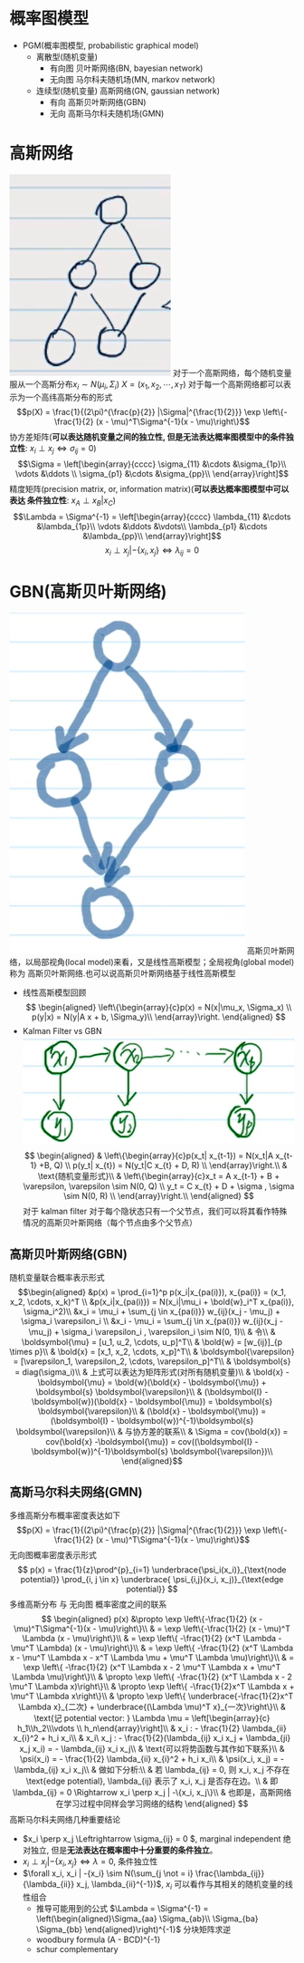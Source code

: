 # 概率图模型
- PGM(概率图模型, probabilistic graphical model)
  - 离散型(随机变量)
    - 有向图 贝叶斯网络(BN, bayesian network)
    - 无向图 马尔科夫随机场(MN, markov network)
  - 连续型(随机变量) 高斯网络(GN, gaussian network)
    - 有向 高斯贝叶斯网络(GBN)
    - 无向 高斯马尔科夫随机场(GMN)
# 高斯网络
![xx](./markdown_figure/06.png)
对于一个高斯网络，每个随机变量服从一个高斯分布$x_i \sim N(\mu_i, \Sigma_i)$
$X = (x_1, x_2, \cdots, x_T)$
对于每一个高斯网络都可以表示为一个高纬高斯分布的形式
$$p(X) = \frac{1}{(2\pi)^{\frac{p}{2}} |\Sigma|^{\frac{1}{2}}} \exp \left\{-\frac{1}{2} (x - \mu)^T\Sigma^{-1}(x - \mu)\right\}$$
协方差矩阵(**可以表达随机变量之间的独立性, 但是无法表达概率图模型中的条件独立性**: $x_i \perp x_j \Leftrightarrow \sigma_{ij} = 0$)
$$\Sigma = \left[\begin{array}{cccc}
\sigma_{11}  &\cdots  &\sigma_{1p}\\
\vdots  &\ddots  \\
\sigma_{p1}  &\cdots  &\sigma_{pp}\\
\end{array}\right]$$
精度矩阵(precision matrix, or, information matrix)(**可以表达概率图模型中可以表达 条件独立性**:  $x_A \perp x_B | x_C$)
$$\Lambda = \Sigma^{-1} = \left[\begin{array}{cccc}
\lambda_{11}  &\cdots  &\lambda_{1p}\\
\vdots  &\ddots &\vdots\\
\lambda_{p1}  &\cdots  &\lambda_{pp}\\
\end{array}\right]$$
$$x_i \perp x_j | - \left\{x_i, x_j\right\} \Leftrightarrow \lambda_{ij} = 0$$
# GBN(高斯贝叶斯网络)
![xx](./markdown_figure/07.png)
高斯贝叶斯网络，以局部视角(local model)来看，又是线性高斯模型；全局视角(global model)称为 高斯贝叶斯网络.也可以说高斯贝叶斯网络基于线性高斯模型
-  线性高斯模型回顾
$$
\begin{aligned} 
\left\{\begin{array}{c}p(x) = N(x|\mu_x, \Sigma_x) \\
p(y|x) = N(y|A x + b, \Sigma_y)\\
\end{array}\right.
\end{aligned}
$$
- Kalman Filter vs GBN
![xx](./markdown_figure/08.png)
$$
\begin{aligned} 
& \left\{\begin{array}{c}p(x_t| x_{t-1}) = N(x_t|A x_{t-1} +B, Q) \\
p(y_t| x_{t}) = N(y_t|C x_{t} + D, R) \\
\end{array}\right.\\
& \text{随机变量形式}\\
& \left\{\begin{array}{c}x_t = A x_{t-1} + B + \varepsilon, \varepsilon \sim N(0, Q) \\
y_t = C x_{t} + D + \sigma , \sigma \sim N(0, R) \\
\end{array}\right.\\
\end{aligned}
$$
对于 kalman filter 对于每个隐状态只有一个父节点，我们可以将其看作特殊情况的高斯贝叶斯网络（每个节点由多个父节点）
## 高斯贝叶斯网络(GBN)
随机变量联合概率表示形式
$$\begin{aligned}
&p(x) = \prod_{i=1}^p p(x_i|x_{pa(i)}), x_{pa(i)} = (x_1, x_2, \cdots, x_k)^T \\
&p(x_i|x_{pa(i)}) = N(x_i|\mu_i + \bold{w}_i^T x_{pa(i)}, \sigma_i^2)\\
&x_i = \mu_i + \sum_{j \in x_{pa(i)}} w_{ij}(x_j - \mu_j) + \sigma_i \varepsilon_i \\
&x_i -  \mu_i = \sum_{j \in x_{pa(i)}} w_{ij}(x_j - \mu_j) + \sigma_i \varepsilon_i 
, \varepsilon_i \sim N(0, 1)\\
& 令\\
& \boldsymbol{\mu} = [u_1, u_2, \cdots, u_p]^T\\
& \bold{w} = [w_{ij}]_{p \times p}\\
& \bold{x} = [x_1, x_2, \cdots, x_p]^T\\
& \boldsymbol{\varepsilon} = [\varepsilon_1, \varepsilon_2, \cdots, \varepsilon_p]^T\\ 
& \boldsymbol{s} = diag(\sigma_i)\\
& 上式可以表达为矩阵形式(对所有随机变量)\\
& \bold{x} - \boldsymbol{\mu} = \bold{w}(\bold{x} - \boldsymbol{\mu}) + \boldsymbol{s} \boldsymbol{\varepsilon}\\
& (\boldsymbol{I} - \boldsymbol{w})(\bold{x} - \boldsymbol{\mu}) = \boldsymbol{s} \boldsymbol{\varepsilon}\\
& (\bold{x} - \boldsymbol{\mu}) = (\boldsymbol{I} - \boldsymbol{w})^{-1}\boldsymbol{s} \boldsymbol{\varepsilon}\\
& 与协方差的联系\\
& \Sigma = cov(\bold{x}) = cov(\bold{x} -\boldsymbol{\mu}) = cov((\boldsymbol{I} - \boldsymbol{w})^{-1}\boldsymbol{s} \boldsymbol{\varepsilon})\\
\end{aligned}$$
## 高斯马尔科夫网络(GMN)
多维高斯分布概率密度表达如下
$$p(X) = \frac{1}{(2\pi)^{\frac{p}{2}} |\Sigma|^{\frac{1}{2}}} \exp \left\{-\frac{1}{2} (x - \mu)^T\Sigma^{-1}(x - \mu)\right\}$$
无向图概率密度表示形式
$$
p(x) = \frac{1}{z}\prod^{p}_{i=1} \underbrace{\psi_i(x_i)}_{\text{node potential}} \prod_{i, j \in x} \underbrace{ \psi_{i,j}(x_i, x_j)}_{\text{edge potential}}
$$
多维高斯分布 与 无向图 概率密度之间的联系
$$
\begin{aligned}
 p(x) &\propto \exp \left\{-\frac{1}{2} (x - \mu)^T\Sigma^{-1}(x - \mu)\right\}\\
& = \exp \left\{-\frac{1}{2} (x - \mu)^T \Lambda (x - \mu)\right\}\\
& = \exp  \left\{ -\frac{1}{2} (x^T \Lambda - \mu^T \Lambda) (x - \mu)\right\}\\
& = \exp  \left\{ -\frac{1}{2} (x^T \Lambda x - \mu^T \Lambda x - x^T \Lambda \mu + \mu^T \Lambda \mu)\right\}\\
& = \exp  \left\{ -\frac{1}{2} (x^T \Lambda x - 2 \mu^T \Lambda x + \mu^T \Lambda \mu)\right\}\\
& \propto \exp  \left\{ -\frac{1}{2} (x^T \Lambda x - 2 \mu^T \Lambda x)\right\}\\
& \propto \exp  \left\{ -\frac{1}{2}x^T \Lambda x + \mu^T \Lambda x\right\}\\
& \propto \exp  \left\{ \underbrace{-\frac{1}{2}x^T \Lambda x}_{二次} + \underbrace{(\Lambda \mu)^T x}_{一次}\right\}\\
& \text{记 potential vector: } \Lambda \mu  = \left[\begin{array}{c} h_1\\h_2\\\vdots \\ h_n\end{array}\right]\\
& x_i : - \frac{1}{2} \lambda_{ii} x_{i}^2 + h_i x_i\\
& x_i\ x_j : - \frac{1}{2}(\lambda_{ij} x_i x_j + \lambda_{ji} x_j x_i) = - \lambda_{ij} x_i x_j\\
& \text{可以将势函数与其作如下联系}\\
& \psi(x_i) = - \frac{1}{2} \lambda_{ii} x_{i}^2 + h_i x_i\\
& \psi(x_i, x_j) = - \lambda_{ij} x_i x_j\\
& 做如下分析:\\
& 若 \lambda_{ij} = 0, 则 x_i, x_j 不存在 \text{edge potential}, \lambda_{ij} 表示了 x_i, x_j 是否存在边。\\
& 即 \lambda_{ij} = 0 \Rightarrow x_i \perp x_j | -\{x_i, x_j\}\\
& 也即是，高斯网络在学习过程中同样会学习网络的结构
\end{aligned}
$$
高斯马尔科夫网络几种重要结论
- $x_i \perp x_j \Leftrightarrow \sigma_{ij} = 0 $, marginal independent 绝对独立, 但是**无法表达在概率图中十分重要的条件独立**。
- $x_i \perp x_j|-\{x_i, x_j\} \Leftrightarrow \lambda = 0$, 条件独立性
- $\forall x_i, x_i | -{x_i} \sim N(\sum_{j \not = i} \frac{\lambda_{ij}}{\lambda_{ii}} x_j, \lambda_{ii}^{-1})$, $x_i$ 可以看作与其相关的随机变量的线性组合
  - 推导可能用到的公式 $\Lambda = \Sigma^{-1} = \left(\begin{aligned}\Sigma_{aa} \Sigma_{ab}\\
  \Sigma_{ba} \Sigma_{bb} \end{aligned}\right)^{-1}$ 分块矩阵求逆
  - woodbury formula (A - BCD)^{-1}
  - schur complementary